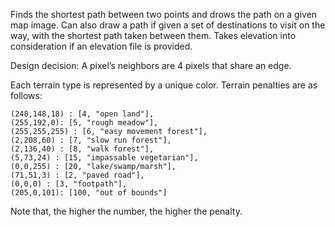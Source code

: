 Finds the shortest path between two points and drows the path on a given map image.
Can also draw a path if given a set of destinations to visit on the way, with the shortest path taken between them.
Takes elevation into consideration if an elevation file is provided.

Design decision: A pixel’s neighbors are 4 pixels that share an edge. 

Each terrain type is represented by a unique color. 
Terrain penalties are as follows:

    (248,148,18) : [4, "open land"],
    (255,192,0): [5, "rough meadow"],
    (255,255,255) : [6, "easy movement forest"],
    (2,208,60) : [7, "slow run forest"],
    (2,136,40) : [8, "walk forest"],
    (5,73,24) : [15, "impassable vegetarian"],
    (0,0,255) : [20, "lake/swamp/marsh"],
    (71,51,3) : [2, "paved road"],
    (0,0,0) : [3, "footpath"],
    (205,0,101): [100, "out of bounds"]
 
Note that, the higher the number, the higher the penalty.
